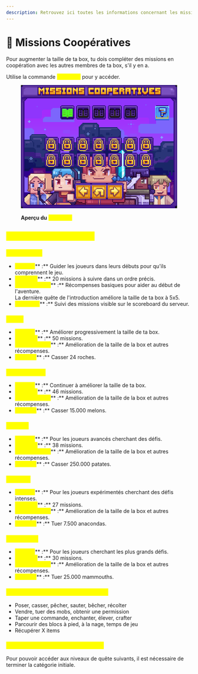 ```yaml
---
description: Retrouvez ici toutes les informations concernant les missions coopératives
---
```


# 📜 Missions Coopératives

Pour augmenter la taille de ta box, tu dois compléter des missions en coopération avec les autres membres de ta box, s'il y en a.&#x20;

Utilise la commande <mark style="color:yellow;">**`/missions`**</mark> pour y accéder.

<figure><img src="../../.gitbook/assets/image (1) (1) (1) (1) (1) (1) (1) (1) (1).png" alt=""><figcaption><p><strong>Aperçu du</strong> <mark style="color:yellow;"><strong><code>/missions</code></strong></mark></p></figcaption></figure>

## <mark style="color:yellow;">Catégories de missions</mark>

### <mark style="color:yellow;">Introduction</mark>

* <mark style="color:yellow;">**Objectif**</mark>** :** Guider les joueurs dans leurs débuts pour qu'ils comprennent le jeu.
* <mark style="color:yellow;">**Missions**</mark>** :** 20 missions à suivre dans un ordre précis.
* <mark style="color:yellow;">**Récompenses**</mark>** :** Récompenses basiques pour aider au début de l'aventure. \
  La dernière quête de l'introduction améliore la taille de ta box à 5x5.
* <mark style="color:yellow;">**Affichage**</mark>** :** Suivi des missions visible sur le scoreboard du serveur.

### <mark style="color:yellow;">Facile</mark>

* <mark style="color:yellow;">**Objectif**</mark>** :** Améliorer progressivement la taille de ta box.
* <mark style="color:yellow;">**Missions**</mark>** :** 50 missions.
* <mark style="color:yellow;">**Récompenses**</mark>** :** Amélioration de la taille de la box et autres récompenses.
* <mark style="color:yellow;">**Exemple**</mark>** :** Casser 24 roches.

### <mark style="color:yellow;">**Intermédiaire**</mark>

* <mark style="color:yellow;">**Objectif**</mark>** :** Continuer à améliorer la taille de ta box.
* <mark style="color:yellow;">**Missions**</mark>** :** 46 missions.
* <mark style="color:yellow;">**Récompenses**</mark>** :** Amélioration de la taille de la box et autres récompenses.
* <mark style="color:yellow;">**Exemple**</mark>** :** Casser 15.000 melons.

### <mark style="color:yellow;">Difficile</mark>

* <mark style="color:yellow;">**Objectif**</mark>** :** Pour les joueurs avancés cherchant des défis.
* <mark style="color:yellow;">**Missions**</mark>** :** 38 missions.
* <mark style="color:yellow;">**Récompenses**</mark>** :** Amélioration de la taille de la box et autres récompenses.
* <mark style="color:yellow;">**Exemple**</mark>** :** Casser 250.000 patates.

### <mark style="color:yellow;">Extrême</mark>

* <mark style="color:yellow;">**Objectif**</mark>** :** Pour les joueurs expérimentés cherchant des défis intenses.
* <mark style="color:yellow;">**Missions**</mark>** :** 27 missions.
* <mark style="color:yellow;">**Récompenses**</mark>** :** Amélioration de la taille de la box et autres récompenses.
* <mark style="color:yellow;">**Exemple**</mark>** :** Tuer 7.500 anacondas.

### <mark style="color:yellow;">**Impossible**</mark>

* <mark style="color:yellow;">**Objectif**</mark>** :** Pour les joueurs cherchant les plus grands défis.
* <mark style="color:yellow;">**Missions**</mark>** :** 30 missions.
* <mark style="color:yellow;">**Récompenses**</mark>** :** Amélioration de la taille de la box et autres récompenses.
* <mark style="color:yellow;">**Exemple**</mark>** :** Tuer 25.000 mammouths.

### <mark style="color:yellow;">**Types de tâches dans les missions**</mark>

* Poser, casser, pêcher, sauter, bêcher, récolter
* Vendre, tuer des mobs, obtenir une permission
* Taper une commande, enchanter, élever, crafter
* Parcourir des blocs à pied, à la nage, temps de jeu
* Récupérer X items

### <mark style="color:yellow;">Or</mark><mark style="color:yellow;">**dre de réalisation des missions**</mark>&#x20;

Pour pouvoir accéder aux niveaux de quête suivants, il est nécessaire de terminer la catégorie initiale.
